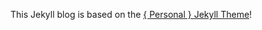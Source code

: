This Jekyll blog is based on the [{ Personal } Jekyll Theme](https://github.com/PanosSakkos/personal-jekyll-theme/)!
